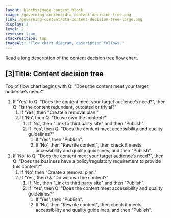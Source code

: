 ```yaml
---
layout: blocks/image_content_block
image: /governing-content/dta-content-decision-tree.png
link: /governing-content/dta-content-decision-tree-large.png
display: 3
level: 2
reverse: true
stackPosition: top
imageAlt: "Flow chart diagram, description follows."
---
```


Read a long description of the content decision tree flow chart.

## [3]Title: Content decision tree

Top of flow chart begins with Q: "Does the content meet your target audience’s need?"

1. If 'Yes' to Q: "Does the content meet your target audience’s need?", then Q: "Is the content redundant, outdated or trivial?"
    1. If ‘Yes’, then "Create a removal plan."
    2. If ‘No’, then Q: "Do we own the content?"
        1. If ‘No’, then "Link to third party site" and then "Publish".
        2. If ‘Yes’, then Q: "Does the content meet accessibility and quality guidelines?"
            1. If ‘Yes’, then "Publish".
            2. If ‘No’, then "Rewrite content", then check it meets accessibility and quality guidelines, and then "Publish".
2. If ‘No’ to Q: "Does the content meet your target audience’s need?", then Q: "Does the business have a policy/regulatory requirement to provide this content?"
    1. If ‘No’, then "Create a removal plan."
    2. If ‘Yes’, then Q: "Do we own the content?"
        1. If ‘No’, then "Link to third party site" and then "Publish".
        2. If ‘Yes’, then Q: "Does the content meet accessibility and quality guidelines?"
            1. If ‘Yes’, then "Publish".
            2. If ‘No’, then "Rewrite content", then check it meets accessibility and quality guidelines, and then "Publish".
